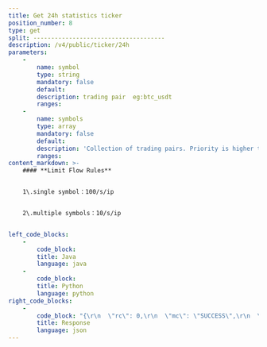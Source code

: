 ```yaml
---
title: Get 24h statistics ticker
position_number: 8
type: get
split: -------------------------------------
description: /v4/public/ticker/24h
parameters:
    -
        name: symbol
        type: string
        mandatory: false
        default:
        description: trading pair  eg:btc_usdt
        ranges:
    -
        name: symbols
        type: array
        mandatory: false
        default:
        description: 'Collection of trading pairs. Priority is higher than symbol. eg: btc_usdt,eth_usdt'
        ranges:
content_markdown: >-
    #### **Limit Flow Rules**


    1\.single symbol：100/s/ip


    2\.multiple symbols：10/s/ip


left_code_blocks:
    -
        code_block:
        title: Java
        language: java
    -
        code_block:
        title: Python
        language: python
right_code_blocks:
    -
        code_block: "{\r\n  \"rc\": 0,\r\n  \"mc\": \"SUCCESS\",\r\n  \"ma\": [],\r\n  \"result\": [\r\n    {\r\n      \"s\": \"btc_usdt\",   //symbol\r\n      \"t\": 1661856036925,  //time \r\n      \"cv\": \"0.0000\",   //price change value\r\n      \"cr\": \"0.00\",     //price change rate\r\n      \"o\": \"9000.0000\",   //open price\r\n      \"l\": \"9000.0000\",   //lowest price\r\n      \"h\": \"9000.0000\",   //highest price\r\n      \"c\": \"9000.0000\",   //close price\r\n      \"q\": \"0.0136\",      //transaction quantity\r\n      \"v\": \"122.9940\"    //transaction volume\r\n    }\r\n  ]\r\n}"
        title: Response
        language: json
---
```

